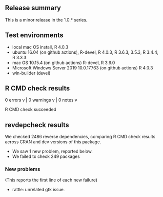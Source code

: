 ## Release summary

This is a minor release in the 1.0.* series.  

## Test environments

* local mac OS install, R 4.0.3
* ubuntu 16.04 (on github actions), R-devel, R 4.0.3, R 3.6.3, 3.5.3, R 3.4.4, R 3.3.3
* mac OS 10.15.4 (on github actions) R-devel, R 3.6.0
* Microsoft Windows Server 2019 10.0.17763 (on github actions) R 4.0.3
* win-builder (devel)

## R CMD check results

0 errors v | 0 warnings v | 0 notes v

R CMD check succeeded

## revdepcheck results

We checked 2486 reverse dependencies, comparing R CMD check results across CRAN and dev versions of this package.

 * We saw 1 new problem, reported below.
 * We failed to check 249 packages

### New problems
(This reports the first line of each new failure)

* rattle: unrelated gtk issue. 
